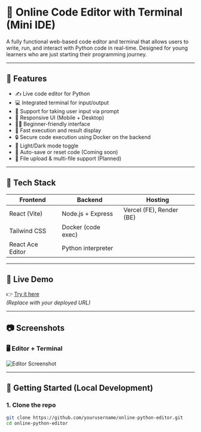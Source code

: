 # 🧠 Online Code Editor with Terminal (Mini IDE)

A fully functional web-based code editor and terminal that allows users to write, run, and interact with Python code in real-time. Designed for young learners who are just starting their programming journey.

---

## 🌟 Features

- ✍️ Live code editor for Python
- 💻 Integrated terminal for input/output
- 🎯 Support for taking user input via prompt
- 📱 Responsive UI (Mobile + Desktop)
- 🧑‍💻 Beginner-friendly interface
- 🚀 Fast execution and result display
- 🔒 Secure code execution using Docker on the backend
- 🌙 Light/Dark mode toggle
- 💾 Auto-save or reset code (Coming soon)
- 📂 File upload & multi-file support (Planned)

---

## 🧰 Tech Stack

| Frontend        | Backend            | Hosting        |
|-----------------|--------------------|----------------|
| React (Vite)    | Node.js + Express  | Vercel (FE), Render (BE) |
| Tailwind CSS    | Docker (code exec) |                |
| React Ace Editor| Python interpreter |                |

---

## 🔗 Live Demo

👉 [Try it here](https://your-editor-host.vercel.app)  
*(Replace with your deployed URL)*

---

## 📷 Screenshots

### 🖥️ Editor + Terminal  
![Editor Screenshot](./screenshots/editor-terminal.png)

---

## 🚀 Getting Started (Local Development)

### 1. Clone the repo

```bash
git clone https://github.com/yourusername/online-python-editor.git
cd online-python-editor
